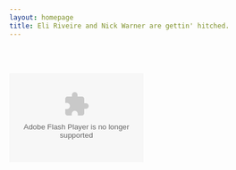 ```yaml
---
layout: homepage
title: Eli Riveire and Nick Warner are gettin' hitched.
---
```

<br><br>
<object width="240" height="160">
<param name="movie" value="http://cdn.onlinecountdowns.com/w/_004.swf"/>
<param name="flashvars" value="eid=68510"/>
<param name="wmode" value="transparent"/>
<param name="allowScriptAccess" value="always" />
<embed src="http://cdn.onlinecountdowns.com/w/_004.swf" type="application/x-shockwave-flash" allowScriptAccess="always"width="240" height="160" flashvars="eid=68510" wmode="transparent">
</embed>
</object>


